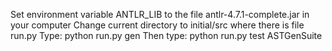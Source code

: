 Set environment variable ANTLR_LIB to the file antlr-4.7.1-complete.jar in your computer
Change current directory to initial/src where there is file run.py
Type: python run.py gen 
Then type: python run.py test ASTGenSuite